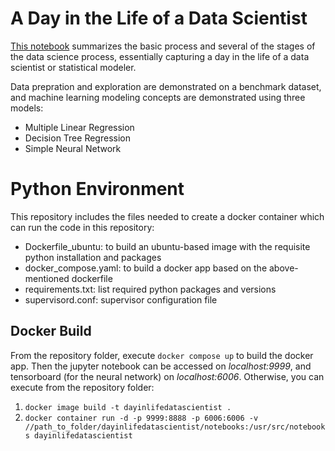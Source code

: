 # A Day in the Life of a Data Scientist
[This notebook](./notebooks/DayLifeDataScientist_overview.ipynb) summarizes the basic process and several of the stages of the data science process, essentially capturing a day in the life of a data scientist or statistical modeler.

Data prepration and exploration are demonstrated on a benchmark dataset, and machine learning modeling concepts are demonstrated using three models:
- Multiple Linear Regression
- Decision Tree Regression
- Simple Neural Network

# Python Environment
This repository includes the files needed to create a docker container which can run the code in this repository:
- Dockerfile_ubuntu: to build an ubuntu-based image with the requisite python installation and packages
- docker_compose.yaml: to build a docker app based on the above-mentioned dockerfile
- requirements.txt: list required python packages and versions
- supervisord.conf: supervisor configuration file

## Docker Build
From the repository folder, execute `docker compose up` to build the docker app. Then the jupyter notebook can be accessed on *localhost:9999*, and tensorboard (for the neural network) on *localhost:6006*. Otherwise, you can execute from the repository folder:
1. `docker image build -t dayinlifedatascientist .`
2. `docker container run -d -p 9999:8888 -p 6006:6006 -v //path_to_folder/dayinlifedatascientist/notebooks:/usr/src/notebooks dayinlifedatascientist`

